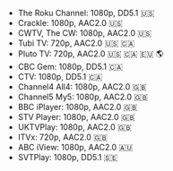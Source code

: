 * The Roku Channel: 1080p, DD5.1 :us:
* Crackle: 1080p, AAC2.0 :us:
* CWTV, The CW: 1080p, AAC2.0 :us:
* Tubi TV: 720p,  AAC2.0 :us: :canada:
* Pluto TV: 720p,  AAC2.0 :us: :canada: :eu: :earth_americas:
* CBC Gem: 1080p, DD5.1 :canada:
* CTV: 1080p, DD5.1 :canada:
* Channel4 All4: 1080p, AAC2.0 :uk:
* Channel5 My5: 1080p, AAC2.0 :uk:
* BBC iPlayer: 1080p, AAC2.0 :uk:
* STV Player: 1080p, AAC2.0 :uk:
* UKTVPlay: 1080p, AAC2.0 :uk:
* ITVx: 720p,  AAC2.0 :uk:
* ABC iView: 1080p, AAC2.0 :australia:
* SVTPlay: 1080p, DD5.1 :sweden: